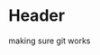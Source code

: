 <!-- TITLE: New Page -->
<!-- SUBTITLE: A quick summary of New Page -->

# Header
making sure git works